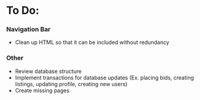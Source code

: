 # To Do:

### Navigation Bar
- Clean up HTML so that it can be included without redundancy

### Other
- Review database structure
- Implement transactions for database updates (Ex. placing bids, creating listings, updating profile, creating new users)
- Create missing pages